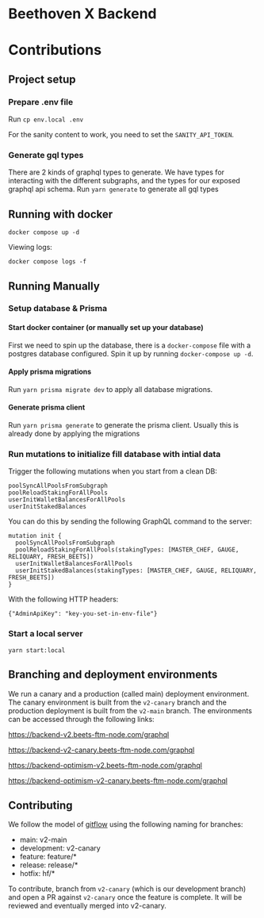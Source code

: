 # Beethoven X Backend

# Contributions

## Project setup

### Prepare .env file

Run
`cp env.local .env`

For the sanity content to work, you need to set
the `SANITY_API_TOKEN`.

### Generate gql types

There are 2 kinds of graphql types to generate. We have types for interacting with the different subgraphs, and the types
for our exposed graphql api schema.
Run `yarn generate` to generate all gql types


## Running with docker

```
docker compose up -d 
```

Viewing logs:
```
docker compose logs -f
```

## Running Manually

### Setup database & Prisma

#### Start docker container (or manually set up your database)

First we need to spin up the database, there is a `docker-compose` file with a postgres
database configured. Spin it up by running `docker-compose up -d`.

#### Apply prisma migrations

Run `yarn prisma migrate dev` to apply all database migrations.

#### Generate prisma client

Run `yarn prisma generate` to generate the prisma client. Usually this is already
done by applying the migrations

### Run mutations to initialize fill database with intial data

Trigger the following mutations when you start from a clean DB:

```
poolSyncAllPoolsFromSubgraph
poolReloadStakingForAllPools
userInitWalletBalancesForAllPools
userInitStakedBalances
```

You can do this by sending the following GraphQL command to the server:

```
mutation init {
  poolSyncAllPoolsFromSubgraph
  poolReloadStakingForAllPools(stakingTypes: [MASTER_CHEF, GAUGE, RELIQUARY, FRESH_BEETS])
  userInitWalletBalancesForAllPools
  userInitStakedBalances(stakingTypes: [MASTER_CHEF, GAUGE, RELIQUARY, FRESH_BEETS])
}
```

With the following HTTP headers:
```
{"AdminApiKey": "key-you-set-in-env-file"}
```

### Start a local server

```
yarn start:local
```

## Branching and deployment environments

We run a canary and a production (called main) deployment environment.
The canary environment is built from the `v2-canary` branch and the production deployment
is built from the `v2-main` branch. The environments can be accessed through the following links:

https://backend-v2.beets-ftm-node.com/graphql

https://backend-v2-canary.beets-ftm-node.com/graphql

https://backend-optimism-v2.beets-ftm-node.com/graphql

https://backend-optimism-v2-canary.beets-ftm-node.com/graphql

## Contributing

We follow the model of [gitflow](https://www.atlassian.com/git/tutorials/comparing-workflows/gitflow-workflow) using the following naming for branches:

-   main: v2-main
-   development: v2-canary
-   feature: feature/\*
-   release: release/\*
-   hotfix: hf/\*

To contribute, branch from `v2-canary` (which is our development branch) and open a PR against `v2-canary` once the feature is complete. It will be reviewed and eventually merged into v2-canary.
